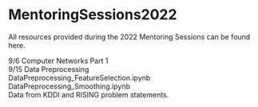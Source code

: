 # MentoringSessions2022
All resources provided during the 2022 Mentoring Sessions can be found here.

9/6 Computer Networks Part 1
<br>
9/15 Data Preprocessing
<br>
DataPreprocessing_FeatureSelection.ipynb
<br>
DataPreprocessing_Smoothing.ipynb
<br>
Data from KDDI and RISING problem statements.
